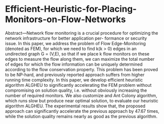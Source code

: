 # Efficient-Heuristic-for-Placing-Monitors-on-Flow-Networks
Abstract—Network flow monitoring is a crucial procedure for optimizing the network infrastructure for better application per- formance or security issue. In this paper, we address the problem of Flow Edge-Monitoring (denoted as FEM), for which we need to find k(k > 0) edges in an undirected graph G = (V,E), so that if we place k flow monitors on these edges to measure the flow along them, we can maximize the total number of edges for which the flow information can be uniquely determined according to the flow conservation property. This problem has been proved to be NP-hard, and previously reported approach suffers from higher running time complexity. In this paper, we develop efficient heuristic algorithm ALGHEU to significantly accelerating the FEM problem without compromising on solution quality, i.e. without obviously increasing the number of required monitors. We also customize and Ant Colony algorithm, which runs slow but produce near optimal solution, to evaluate our heuristic algorithm ALGHEU. The experimental results show that, the proposed approach can significantly accelerate the previous approach by 47.67 times, while the solution quality remains nearly as good as the previous algorithm.
